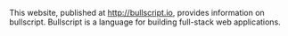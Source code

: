 This website, published at http://bullscript.io, provides information on bullscript. Bullscript is a language for building full-stack web applications.